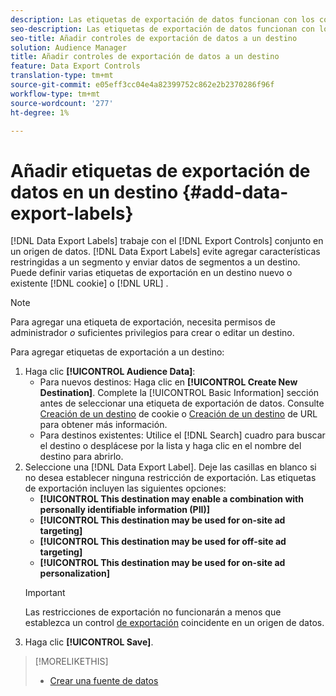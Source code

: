 ```yaml
---
description: Las etiquetas de exportación de datos funcionan con los controles de exportación establecidos en un origen de datos. Las etiquetas de exportación de datos impiden agregar características restringidas a un segmento y enviar datos de segmentos a un destino. Puede establecer varias etiquetas de exportación en un destino de cookie o URL nuevo o existente.
seo-description: Las etiquetas de exportación de datos funcionan con los controles de exportación establecidos en un origen de datos. Las etiquetas de exportación de datos impiden agregar características restringidas a un segmento y enviar datos de segmentos a un destino. Puede establecer varias etiquetas de exportación en un destino de cookie o URL nuevo o existente.
seo-title: Añadir controles de exportación de datos a un destino
solution: Audience Manager
title: Añadir controles de exportación de datos a un destino
feature: Data Export Controls
translation-type: tm+mt
source-git-commit: e05eff3cc04e4a82399752c862e2b2370286f96f
workflow-type: tm+mt
source-wordcount: '277'
ht-degree: 1%

---
```




# Añadir etiquetas de exportación de datos en un destino {#add-data-export-labels}

[!DNL Data Export Labels] trabaje con el [!DNL Export Controls] conjunto en un origen de datos. [!DNL Data Export Labels] evite agregar características restringidas a un segmento y enviar datos de segmentos a un destino. Puede definir varias etiquetas de exportación en un destino nuevo o existente [!DNL cookie] o [!DNL URL] .

>[!NOTE]
>
>Para agregar una etiqueta de exportación, necesita permisos de administrador *o* suficientes privilegios para crear o editar un destino.

<!-- t_export_labels.xml -->

Para agregar etiquetas de exportación a un destino:

1. Haga clic **[!UICONTROL Audience Data]**:
   * Para nuevos destinos: Haga clic en **[!UICONTROL Create New Destination]**. Complete la [!UICONTROL Basic Information] sección antes de seleccionar una etiqueta de exportación de datos. Consulte [Creación de un destino](../../features/destinations/create-cookie-destination.md) de cookie o [Creación de un destino](../../features/destinations/create-url-destination.md) de URL para obtener más información.
   * Para destinos existentes: Utilice el [!DNL Search] cuadro para buscar el destino o desplácese por la lista y haga clic en el nombre del destino para abrirlo.
1. Seleccione una [!DNL Data Export Label]. Deje las casillas en blanco si no desea establecer ninguna restricción de exportación. Las etiquetas de exportación incluyen las siguientes opciones:
   * **[!UICONTROL This destination may enable a combination with personally identifiable information (PII)]**
   * **[!UICONTROL This destination may be used for on-site ad targeting]**
   * **[!UICONTROL This destination may be used for off-site ad targeting]**
   * **[!UICONTROL This destination may be used for on-site ad personalization]**
   >[!IMPORTANT]
   >
   >Las restricciones de exportación no funcionarán a menos que establezca un control [de exportación](../../features/data-export-controls.md) coincidente en un origen de datos.
1. Haga clic **[!UICONTROL Save]**.

>[!MORELIKETHIS]
>
>* [Crear una fuente de datos](../../features/manage-datasources.md#create-data-source)